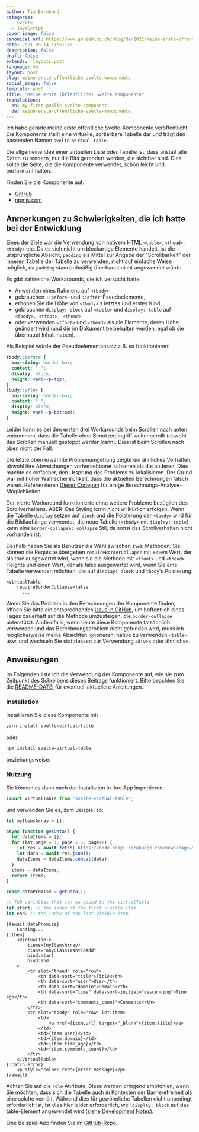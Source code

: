```yaml
---
author: Tim Bernhard
categories:
  - Svelte
  - JavaScript
cover_image: false
canonical_url: https://www.genieblog.ch/blog/de/2021/meine-erste-offentliche-svelte-komponente
date: 2021-09-14 11:51:40
description: false
draft: false
extends: _layouts.post
language: de
layout: post
slug: meine-erste-offentliche-svelte-komponente
social_image: false
template: post
title: "Meine erste (öffentliche) Svelte Komponente"
translations:
  en: my-first-public-svelte-component
  de: meine-erste-offentliche-svelte-komponente
---
```


Ich habe gerade meine erste öffentliche Svelte-Komponente veröffentlicht.
Die Komponente stellt eine virtuelle, sortierbare Tabelle dar und trägt den passenden Namen `svelte-virtual-table`.

Die allgemeine Idee einer virtuellen Liste oder Tabelle ist, dass anstatt alle Daten zu rendern, nur die Bits gerendert werden, die sichtbar sind.
Dies sollte die Seite, die die Komponente verwendet, schön leicht und performant halten.

Finden Sie die Komponente auf:

- [GitHub](https://github.com/BernhardWebstudio/svelte-virtual-table)
- [npmjs.com](https://www.npmjs.com/package/svelte-virtual-table)

## Anmerkungen zu Schwierigkeiten, die ich hatte bei der Entwicklung

Eines der Ziele war die Verwendung von nativem HTML `<table>`, `<thead>`, `<tbody>` etc.
Da es sich nicht um blockartige Elemente handelt, ist die ursprüngliche Absicht, `padding` als Mittel zur Angabe der "Scrollbarkeit" der inneren Tabelle der Tabelle zu verwenden, nicht auf einfache Weise möglich, da `padding` standardmäßig überhaupt nicht angewendet würde.

Es gibt zahlreiche Workarounds, die ich versucht hatte:

- Anwenden eines Rahmens auf `<tbody>`,
- gebrauchen `::before`- und `::after`-Pseudoelemente,
- erhöhen Sie die Höhe von `<tbody>`'s letztes und erstes Kind,
- gebrauchen `display: block` auf `<table>` und `display: table` auf `<tbody>, <tfoot>, <thead>`
- oder verwenden `<tfoot>` und `<thead>` als die Elemente, deren Höhe geändert wird (und die im Dokument beibehalten werden, egal ob sie überhaupt Inhalt haben).

Als Beispiel würde der Pseudoelementansatz z.B. so funktionieren:

```css
tbody::before {
  box-sizing: border-box;
  content: " ";
  display: block;
  height: var(--p-top);
}
tbody::after {
  box-sizing: border-box;
  content: " ";
  display: block;
  height: var(--p-bottom);
}
```

Leider kann es bei den ersten drei Workarounds beim Scrollen nach unten vorkommen, dass die Tabelle ohne Benutzereingriff weiter scrollt (obwohl das Scrollen manuell gestoppt werden kann).
Dies ist beim Scrollen nach oben nicht der Fall.

Die letzte oben erwähnte Problemumgehung zeigte ein ähnliches Verhalten, obwohl ihre Abweichungen vorhersehbarer schienen als die anderen.
Dies machte es einfacher, den Ursprung des Problems zu lokalisieren.
Der Grund war mit hoher Wahrscheinlichkeit, dass die aktuellen Berechnungen falsch waren.
Referenzieren [Dieser Codepen](https://codepen.io/BernhardWebstudio/pen/NWggLyG) für einige Berechnungs-Analyse-Möglichkeiten.

Der vierte Workaround funktionierte ohne weitere Probleme bezüglich des Scrollverhaltens.
ABER: Das Styling kann nicht willkürlich erfolgen.
Wenn die Tabelle `display` setzen auf `block` und die Polsterung der `<tbody>` wird für die Bildlauflänge verwendet, die neue Tabelle (`<tbody>` mit `display: table`) kann eine `border-collapse: collapse` Stil, da sonst das Scrollverhalten nicht vorhanden ist.

Deshalb haben Sie als Benutzer die Wahl zwischen zwei Methoden:
Sie können die Requisite übergeben `requireBorderCollapse` mit einem Wert, der als true ausgewertet wird, wenn sie die Methode mit `<tfoot>` und `<thead>` Heights und einen Wert, der als false ausgewertet wird, wenn Sie eine Tabelle verwenden möchten, die auf `display: block` und `tbody`'s Polsterung.

```svelte
<VirtualTable
    requireBorderCollapse=false
      ...
```

Wenn Sie das Problem in den Berechnungen der Komponente finden, öffnen Sie bitte ein entsprechendes [Issue in GitHub](https://github.com/BernhardWebstudio/svelte-virtual-table/issues/new), um hoffentlich eines Tages dauerhaft auf die Methode umzusteigen, die `border-collapse` unterstützt.
Andernfalls, wenn Leute diese Komponente tatsächlich verwenden und das Berechnungsproblem nicht gefunden wird, muss ich möglicherweise meine Absichten ignorieren, native zu verwenden `<table>` usw. und wechseln Sie stattdessen zur Verwendung `<div>`s oder ähnliches.

## Anweisungen

Im Folgenden liste ich die Verwendung der Komponente auf, wie sie zum Zeitpunkt des Schreibens dieses Beitrags funktioniert.
Bitte beachten Sie die [README-DATEI](https://github.com/BernhardWebstudio/svelte-virtual-table#readme) für eventuell aktuellere Anleitungen.

### Installation

Installieren Sie diese Komponente mit

```bash
yarn install svelte-virtual-table
```

oder

```bash
npm install svelte-virtual-table
```

beziehungsweise.

### Nutzung

Sie können es dann nach der Installation in Ihre App importieren:

```js
import VirtualTable from "svelte-virtual-table";
```

und verwenden Sie es, zum Beispiel so:

```js
let myItemsArray = [];

async function getData() {
  let dataItems = [];
  for (let page = 1; page < 5; page++) {
    let res = await fetch(`https://node-hnapi.herokuapp.com/news?page=${page}`);
    let data = await res.json();
    dataItems = dataItems.concat(data);
  }
  items = dataItems;
  return items;
}

const dataPromise = getData();

// TWO variables that can be bound to the VirtualTable
let start; // the index of the first visible item
let end; // the index of the last visible item
```

```svelte
{#await dataPromise}
    Loading...
{:then}
    <VirtualTable
        items={myItemsArray}
        class="anyClassIWantToAdd"
        bind:start
        bind:end
    >
        <tr slot="thead" role="row">
            <th data-sort="title">Title</th>
            <th data-sort="user">User</th>
            <th data-sort="domain">Domain</th>
            <th data-sort="time" data-sort-initial="descending">Time ago</th>
            <th data-sort="comments_count">Comments</th>
        </tr>
        <tr slot="tbody" role="row" let:item>
            <td>
                <a href={item.url} target="_blank">{item.title}</a>
            </td>
            <td>{item.user}</td>
            <td>{item.domain}</td>
            <td>{item.time_ago}</td>
            <td>{item.comments_count}</td>
        </tr>
    </VirtualTable>
{:catch error}
    <p style="color: red">{error.message}</p>
{/await}
```

Achten Sie auf die `role` Attribute: Diese werden dringend empfohlen, wenn Sie möchten, dass sich die Tabelle auch in Kontexten der Barrierefreiheit als eine solche verhält.
Während dies für gewöhnliche Tabellen nicht unbedingt erforderlich ist, ist dies hier leider erforderlich, weil `display: block` auf das table-Element angewendet wird ([siehe Development Notes](https://github.com/BernhardWebstudio/svelte-virtual-table#development-notes)).

Eine Beispiel-App finden Sie im [GitHub-Repo](https://github.com/BernhardWebstudio/svelte-virtual-table/).
